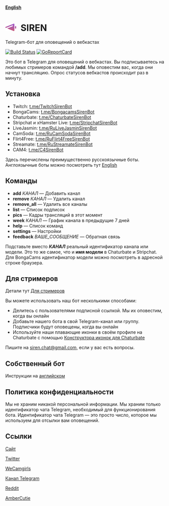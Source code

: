 __[English](README.md)__

<img src="cmd/site/icons/siren-dia.svg" height="23">&ensp;SIREN
===============================================================
Telegram-бот для оповещений о вебкастах

[![Build Status](https://travis-ci.org/bcmk/siren.png)](https://travis-ci.org/bcmk/siren)
[![GoReportCard](https://goreportcard.com/badge/bcmk/siren)](https://goreportcard.com/report/bcmk/siren)

Это бот в Telegram для оповещений о вебкастах.
Вы подписываетесь на любимых стримеров командой __/add__.
Мы оповестим вас, когда они начнут трансляцию.
Опрос статусов вебкастов происходит раз в минуту.

Установка
---------

* Twitch: [t.me/TwitchSirenBot](https://t.me/TwitchSirenBot)
* BongaCams: [t.me/BongacamsSirenBot](https://t.me/BongacamsSirenBot)
* Chaturbate: [t.me/ChaturbateSirenBot](https://t.me/ChaturbateSirenBot)
* Stripchat и xHamster Live: [t.me/StripchatSirenBot](https://t.me/StripchatSirenBot)
* LiveJasmin: [t.me/RuLiveJasminSirenBot](https://t.me/RuLiveJasminSirenBot)
* CamSoda: [t.me/RuCamSodaSirenBot](https://t.me/RuCamSodaSirenBot)
* Flirt4Free: [t.me/RuFlirt4FreeSirenBot](https://t.me/RuFlirt4FreeSirenBot)
* Streamate: [t.me/RuStreamateSirenBot](https://t.me/RuStreamateSirenBot)
* CAM4: [t.me/C4SirenBot](https://t.me/C4SirenBot)

Здесь перечислены преимущественно русскоязычные боты. Англоязычные боты можно посмотреть тут [English](README.md)

Команды
-------

* __add__ _КАНАЛ_ — Добавить канал
* __remove__ _КАНАЛ_ — Удалить канал
* __remove_all__ — Удалить все каналы
* __list__ — Список подписок
* __pics__ — Кадры трансляций в этот момент
* __week__ _КАНАЛ_ — График канала в предыдущие 7 дней
* __help__ — Список команд
* __settings__ — Настройки
* __feedback__ _ВАШЕ_СООБЩЕНИЕ_ — Обратная связь

Подставьте вместо ___КАНАЛ___ реальный идентификатор канала или модели.
Это то же самое, что и __имя модели__ в Chaturbate и Stripchat.
Для BongaCams идентификатор модели можно посмотреть в адресной строке браузера.

Для стримеров
-------------

Детали тут [Для стримеров](https://ru.siren.chat/streamer)

Вы можете использовать наш бот несколькими способами:

* Делитесь с пользователями подписной ссылкой. Мы их оповестим, когда вы онлайн
* Добавьте нашего бота в свой Telegram-канал или группу. Подписчики будут оповещены, когда вы онлайн
* Используйте наши плавающие иконки в своём профиле на Chaturbate с помощью [Конструктора иконок для Chaturbate](https://ru.siren.chat/chic)

Пишите на siren.chat@gmail.com, если у вас есть вопросы.

Собственный бот
---------------

Инструкции на [английском](README.md)

Политика конфиденциальности
---------------------------

Мы не храним никакой персональной информации.
Мы храним только идентификатор чата Telegram, необходимый для функционирования бота.
Идентификатор чата Telegram — это просто число, которое мы используем для отсылки вам оповещений.

Ссылки
------

[Сайт](https://ru.siren.chat)

[Twitter](https://twitter.com/siren_tlg)

[WeCamgirls](https://www.wecamgirls.com/users/sirenbot)

[Канал Telegram](https://t.me/siren_telegram_bot)

[Reddit](https://www.reddit.com/user/siren_tlg)

[AmberCutie](https://www.ambercutie.com/forums/members/siren.53143/)
